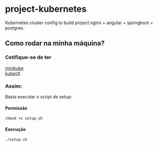 # project-kubernetes
Kubernetes cluster config to build project nginx + angular + springboot + postgres.

## Como rodar na minha máquina?
### Cetifique-se de ter
[minikube](https://minikube.sigs.k8s.io/docs/start/) </br>
[kubectl](https://kubernetes.io/docs/tasks/tools/install-kubectl-linux/) </br>
### Assim:
Basta executar o script de setup: </br>
#### Permissão
``` 
chmod +x setup.sh
```
#### Execução
```
./setup.sh
```

